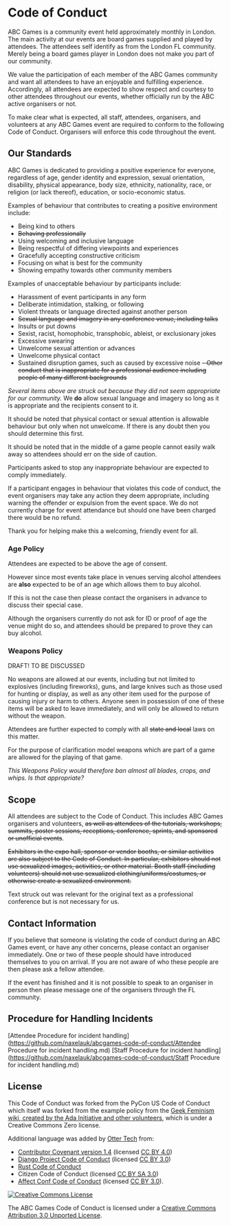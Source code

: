 # Code of Conduct

ABC Games is a community event held approximately monthly in London. The main activity at our events are board games supplied and played by attendees. The attendees self identify as from the London FL community. Merely being a board games player in London does not make you part of our community.

We value the participation of each member of the ABC Games community and want all attendees to have an enjoyable and fulfilling experience. Accordingly, all attendees are expected to show respect and courtesy to other attendees throughout our events, whether officially run by the ABC active organisers or not.

To make clear what is expected, all staff, attendees, organisers, and volunteers at any ABC Games event are required to conform to the following Code of Conduct. Organisers will enforce this code throughout the event.

## Our Standards

ABC Games is dedicated to providing a positive experience for everyone, regardless of age, gender identity and expression, sexual orientation, disability, physical appearance, body size, ethnicity, nationality, race, or religion (or lack thereof), education, or socio-economic status.

Examples of behaviour that contributes to creating a positive environment include:

- Being kind to others
- ~~Behaving professionally~~
- Using welcoming and inclusive language
- Being respectful of differing viewpoints and experiences
- Gracefully accepting constructive criticism
- Focusing on what is best for the community
- Showing empathy towards other community members

Examples of unacceptable behaviour by participants include:

- Harassment of event participants in any form
- Deliberate intimidation, stalking, or following
- Violent threats or language directed against another person
- ~~Sexual language and imagery in any conference venue, including talks~~
- Insults or put downs
- Sexist, racist, homophobic, transphobic, ableist, or exclusionary jokes
- Excessive swearing
- Unwelcome sexual attention or advances
- Unwelcome physical contact
- Sustained disruption games, such as caused by excessive noise
~~- Other conduct that is inappropriate for a professional audience including people of many different backgrounds~~

*Several items above are struck out because they did not seem appropriate for our community.* We **do** allow sexual language and imagery so long as it is appropriate and the recipients consent to it. 


It should be noted that physical contact or sexual attention is allowable behaviour but only when not unwelcome. If there is any doubt then you should determine this first. 

It should be noted that in the middle of a game people cannot easily walk away so attendees should err on the side of caution.


Participants asked to stop any inappropriate behaviour are expected to comply immediately.

If a participant engages in behaviour that violates this code of conduct, the event organisers may take any action they deem appropriate, including warning the offender or expulsion from the event space. We do not currently charge for event attendance but should one have been charged there would be no refund.

Thank you for helping make this a welcoming, friendly event for all.

### Age Policy

Attendees are expected to be above the age of consent. 

However since most events take place in venues serving alcohol attendees are **also** expected to be of an age which allows them to buy alcohol. 

If this is not the case then please contact the organisers in advance to discuss their special case. 

Although the organisers currently do not ask for ID or proof of age the venue might do so, and attendees should be prepared to prove they can buy alcohol. 

### Weapons Policy

DRAFT! TO BE DISCUSSED

No weapons are allowed at our events, including but not limited to explosives (including fireworks), guns, and large knives such as those used for hunting or display, as well as any other item used for the purpose of causing injury or harm to others. Anyone seen in possession of one of these items will be asked to leave immediately, and will only be allowed to return without the weapon.

Attendees are further expected to comply with all ~~state and local~~ laws on this matter.

For the purpose of clarification model weapons which are part of a game are allowed for the playing of that game. 

*This Weapons Policy would therefore ban almost all blades, crops, and whips. Is that appropriate?* 

## Scope

All attendees are subject to the Code of Conduct. This includes ABC Games organisers and volunteers, ~~as well as attendees of the tutorials, workshops, summits, poster sessions, receptions, conference, sprints, and sponsored or unofficial events~~.

~~Exhibitors in the expo hall, sponsor or vendor booths, or similar activities are also subject to the Code of Conduct. In particular, exhibitors should not use sexualized images, activities, or other material. Booth staff (including volunteers) should not use sexualized clothing/uniforms/costumes, or otherwise create a sexualized environment.~~

Text struck out was relevant for the original text as a professional conference but is not necessary for us. 

## Contact Information

If you believe that someone is violating the code of conduct during an ABC Games event, or have any other concerns, please contact an organiser immediately. One or two of these people should have introduced themselves to you on arrival. If you are not aware of who these people are then please ask a fellow attendee. 

If the event has finished and it is not possible to speak to an organiser in person then please message one of the organisers through the FL community. 



## Procedure for Handling Incidents

[Attendee Procedure for incident handling](https://github.com/naxelauk/abcgames-code-of-conduct/Attendee Procedure for incident handling.md)
[Staff Procedure for incident handling](https://github.com/naxelauk/abcgames-code-of-conduct/Staff Procedure for incident handling.md)

## License

This Code of Conduct was forked from the PyCon US Code of Conduct which itself was forked from the example policy from the [Geek Feminism wiki, created by the Ada Initiative and other volunteers](http://geekfeminism.wikia.com/wiki/Conference_anti-harassment/Policy), which is under a Creative Commons Zero license.

Additional language was added by [Otter Tech](https://otter.technology/) from:

- [Contributor Covenant version 1.4](https://www.contributor-covenant.org/version/1/4/code-of-conduct) (licensed [CC BY 4.0](https://github.com/ContributorCovenant/contributor_covenant/blob/master/LICENSE.md))
- [Django Project Code of Conduct](https://www.djangoproject.com/conduct/) (licensed [CC BY 3.0](http://creativecommons.org/licenses/by-sa/3.0/))
- [Rust Code of Conduct](https://www.rust-lang.org/en-US/conduct.html)
- Citizen Code of Conduct (licensed [CC BY SA 3.0](http://creativecommons.org/licenses/by-sa/3.0/))
- [Affect Conf Code of Conduct](https://affectconf.com/coc/) (licensed [CC BY 3.0](http://creativecommons.org/licenses/by-sa/3.0/)).

[![Creative Commons License](http://i.creativecommons.org/l/by/3.0/88x31.png)](http://creativecommons.org/licenses/by/3.0/)

The ABC Games Code of Conduct is licensed under a [Creative Commons Attribution 3.0 Unported License](http://creativecommons.org/licenses/by/3.0/).
<!--stackedit_data:
eyJoaXN0b3J5IjpbLTEwMzkyNTUwMzddfQ==
-->